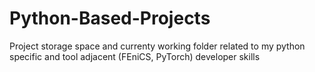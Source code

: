 # Python-Based-Projects
Project storage space and currenty working folder related to my python specific and tool adjacent (FEniCS, PyTorch) developer skills

